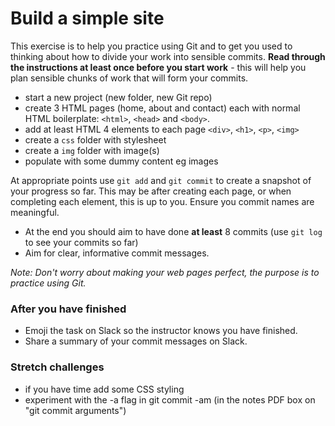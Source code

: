 # Build a simple site

This exercise is to help you practice using Git and to get you used to thinking about how to divide your work into sensible commits. **Read through the instructions at least once before you start work** - this will help you plan sensible chunks of work that will form your commits.

- start a new project (new folder, new Git repo)
- create 3 HTML pages (home, about and contact) each with normal HTML boilerplate: `<html>`, `<head>` and `<body>`.
- add at least HTML 4 elements to each page `<div>`, `<h1>`, `<p>`, `<img>`
- create a `css` folder with stylesheet
- create a `img` folder with image(s)
- populate with some dummy content eg images

At appropriate points use `git add` and `git commit` to create a snapshot of your progress so far. This may be after creating each page, or when completing each element, this is up to you. Ensure you commit names are meaningful.

- At the end you should aim to have done **at least** 8 commits (use `git log` to see your commits so far)
- Aim for clear, informative commit messages.

*Note: Don't worry about making your web pages perfect, the purpose is to practice using Git.*

### After you have finished
- Emoji the task on Slack so the instructor knows you have finished.
- Share a summary of your commit messages on Slack.

### Stretch challenges
- if you have time add some CSS styling
- experiment with the -a flag in git commit -am (in the notes PDF box on "git commit arguments")
